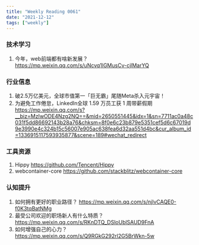 ```yaml
---
title: "Weekly Reading 0061"
date: "2021-12-12"
tags: ["weekly"]
---
```


### 技术学习
1. 今年，web前端都有啥新发展？ https://mp.weixin.qq.com/s/uNcvq1lGMusCv-cjlMarYQ

### 行业信息
1. 破2.5万亿美元，全球市值第一「巨无霸」尾随Meta杀入元宇宙！
2. 为避免工作倦怠，LinkedIn全球 1.59 万员工获 1 周带薪假期 https://mp.weixin.qq.com/s?__biz=MzIwODE4Nzg2NQ==&mid=2650551445&idx=1&sn=7711ac0a48c031f5dd86692143b28a76&chksm=8f0e6c23b879e5351cef5d6c67019d9e3990e4c324b15c56007e905ac638fea6d32aa551d4bc&cur_album_id=1336915117593935877&scene=189#wechat_redirect

### 工具资源
1. Hippy https://github.com/Tencent/Hippy
2. webcontainer-core https://github.com/stackblitz/webcontainer-core

### 认知提升
1. 如何拥有更好的职业路径？ https://mp.weixin.qq.com/s/njlvCAQE0-f0K3tqBatNMg
2. 最受公司欢迎的职场新人有什么特质？ https://mp.weixin.qq.com/s/RKnDTQ_DSloUblSAUD9FnA
3. 如何增强自己的心力？ https://mp.weixin.qq.com/s/Q9RGkG292rl2G5BrWkn-5w

